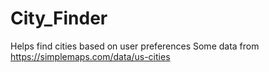 # City_Finder
Helps find cities based on user preferences
Some data from https://simplemaps.com/data/us-cities
